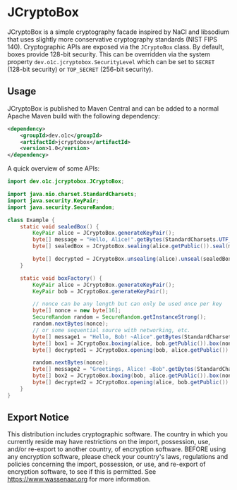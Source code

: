 # JCryptoBox

JCryptoBox is a simple cryptography facade inspired by NaCl and libsodium that uses slightly more conservative cryptography standards (NIST FIPS 140).
Cryptographic APIs are exposed via the `JCryptoBox` class.
By default, boxes provide 128-bit security.
This can be overridden via the system property `dev.o1c.jcryptobox.SecurityLevel` which can be set to `SECRET` (128-bit security) or `TOP_SECRET` (256-bit security).

## Usage

JCryptoBox is published to Maven Central and can be added to a normal Apache Maven build with the following dependency:

```xml
<dependency>
    <groupId>dev.o1c</groupId>
    <artifactId>jcryptobox</artifactId>
    <version>1.0</version>
</dependency>
```

A quick overview of some APIs:

```java
import dev.o1c.jcryptobox.JCryptoBox;

import java.nio.charset.StandardCharsets;
import java.security.KeyPair;
import java.security.SecureRandom;

class Example {
    static void sealedBox() {
        KeyPair alice = JCryptoBox.generateKeyPair();
        byte[] message = "Hello, Alice!".getBytes(StandardCharsets.UTF_8);
        byte[] sealedBox = JCryptoBox.sealing(alice.getPublic()).seal(message);

        byte[] decrypted = JCryptoBox.unsealing(alice).unseal(sealedBox);
    }

    static void boxFactory() {
        KeyPair alice = JCryptoBox.generateKeyPair();
        KeyPair bob = JCryptoBox.generateKeyPair();

        // nonce can be any length but can only be used once per key
        byte[] nonce = new byte[16];
        SecureRandom random = SecureRandom.getInstanceStrong();
        random.nextBytes(nonce);
        // or some sequential source with networking, etc.
        byte[] message1 = "Hello, Bob! ~Alice".getBytes(StandardCharsets.UTF_8);
        byte[] box1 = JCryptoBox.boxing(alice, bob.getPublic()).box(nonce, message1);
        byte[] decrypted1 = JCryptoBox.opening(bob, alice.getPublic()).open(nonce, box1);

        random.nextBytes(nonce);
        byte[] message2 = "Greetings, Alice! ~Bob".getBytes(StandardCharsets.UTF_8);
        byte[] box2 = JCryptoBox.boxing(bob, alice.getPublic()).box(nonce, message2);
        byte[] decrypted2 = JCryptoBox.opening(alice, bob.getPublic()).open(nonce, box2);
    }
}
```

## Export Notice

This distribution includes cryptographic software.
The country in which you currently reside may have restrictions on the import, possession, use, and/or re-export to another country, of encryption software.
BEFORE using any encryption software, please check your country's laws, regulations and policies concerning the import, possession, or use, and re-export of encryption software, to see if this is permitted.
See https://www.wassenaar.org for more information.
